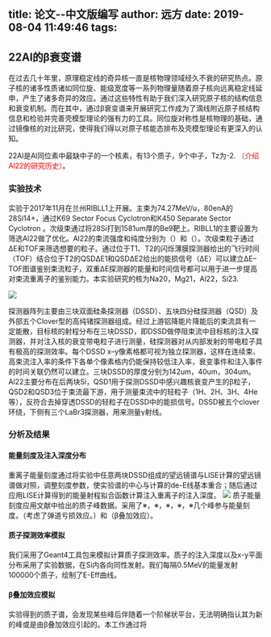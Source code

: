title: 论文--中文版编写
author: 远方
date: 2019-08-04 11:49:46
tags:
---
## 22Al的β衰变谱
在过去几十年里，原理稳定线的奇异核一直是核物理领域经久不衰的研究热点。原子核的诸多性质诸如同位旋、能级宽度等一系列物理量随着原子核向远离稳定线延申，产生了诸多奇异的效应。通过这些特性有助于我们深入研究原子核的结构信息和衰变机制。而在其中，通过β衰变谱来开展研究工作成为了滴线附近原子核结构信息和检验并完善壳模型理论的强有力的工具。同位旋对称性是核物理的基础，通过镜像核的对比研究，使得我们得以对原子核能态排布及壳模型理论有更深入的认知。

22Al是Al同位素中最缺中子的一个核素，有13个质子，9个中子，Tz为-2. <font color="red">（介绍Al22的研究历史）</font>。

### 实验技术
实验于2017年11月在兰州RIBLL1上开展。主束为74.27MeV/u，80enA的28Si14+，通过K69 Sector Focus Cyclotron和K450 Separate Sector Cyclotron 。次级束通过将28Si打到1581um厚的Be9靶上。RIBLL1的主要设置为筛选Al22做了优化。Al22的束流强度和纯度分别为（）和（）。次级束粒子通过ΔE和TOF来筛选想要的粒子。通过位于T1、T2的闪烁薄膜探测器给出的飞行时间（TOF）结合位于T2的QSDΔE1和QSDΔE2给出的能损信号（ΔE）可以建立ΔE–TOF图谱鉴别束流粒子，双重ΔE探测器的能量和时间信号都可以用于进一步提高对束流重离子的鉴别能力。本实验研究的核为Na20，Mg21，Al22，Si23.

![](https://i.loli.net/2019/08/04/FOLX5uAalzvMxPw.png)

探测器阵列主要由三块双面硅条探测器（DSSD）、五块四分硅探测器（QSD）及外部五个Clover型的高纯锗探测器组成。经过上游铝降能片降能后的束流具有一定能散，目标核的射程分布在三块DSSD，即DSSD做停阻束流中目标核的注入探测器，并对注入核的衰变带电粒子进行测量，硅探测器对从内部发射的带电粒子具有极高的探测效率。每个DSSD x–y像素格都可视为独立探测器，这样在连续束、高束流注入率的条件下各单个像素格内仍能保持较低注入率，衰变事件和注入事件的时间关联仍然可以建立。三块DSSD的厚度分别为142um，40um，304um。Al22主要分布在后两块Si，QSD1用于探测DSSD中感兴趣核衰变产生的β粒子，QSD2和QSD3位于束流最下游，用于测量束流中的轻粒子（1H、2H、3H、4He等），反符合去掉穿透DSSD的轻粒子在DSSD中的能损信号。DSSD被五个clover环绕，下侧有三个LaBr3探测器，用来测量γ射线。

### 分析及结果

#### 能量刻度及注入深度分布

重离子能量刻度通过将实验中任意两块DSSD组成的望远镜谱与LISE计算的望远镜谱做对照，调整刻度参数，使实验谱的中心与计算的de-E线基本重合；随后通过应用LISE计算得到的能量射程拟合函数计算注入重离子的注入深度。
![](https://i.loli.net/2019/08/04/BeTNhFSp6qtcxYv.png)
质子能量刻度应用文献中给出的质子峰数据。采用了※，※，※，※，※几个峰参与能量刻度。（考虑了弹道亏损效应。）和（β叠加效应）。
#### 质子探测效率模拟
我们采用了Geant4工具包来模拟计算质子探测效率。质子的注入深度以及x-y平面分布采用了实验数据，在Si内各向同性发射。我们每隔0.5MeV的能量发射100000个质子，绘制了E-Eff曲线。
#### β叠加效应模拟
实验得到的质子谱，会发现某些峰后伴随着一个阶梯状平台，无法明确指认其为新的峰或是由β叠加效应引起的。本工作通过将